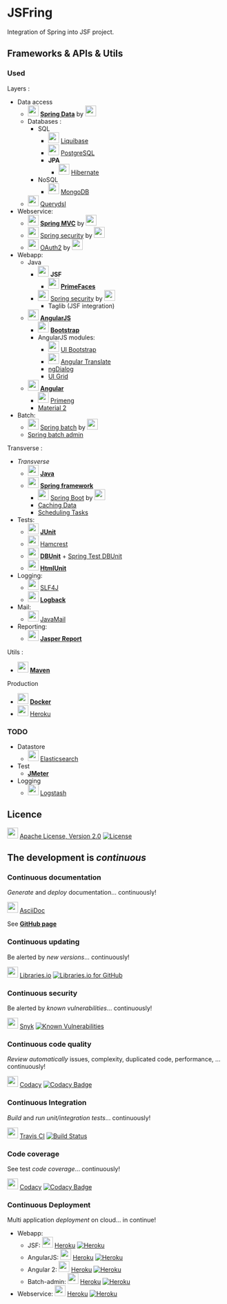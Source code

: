 ﻿# JSFring

Integration of Spring into JSF project.

## Frameworks & APIs & Utils

### Used

Layers :
* Data access
	* <img src="https://www.javacodegeeks.com/wp-content/uploads/2014/07/spring-data-project.png" height="25" /> [**Spring Data**](http://projects.spring.io/spring-data) by <img src="https://upload.wikimedia.org/wikipedia/fr/d/d0/Spring_framework.png" height="25" />
	* Databases :
		* SQL
			* <img src="http://blog.soat.fr/wp-content/uploads/2015/10/lb-square.jpg" height="25" /> [Liquibase](http://www.liquibase.org)
			* <img src="https://upload.wikimedia.org/wikipedia/commons/thumb/2/29/Postgresql_elephant.svg/langfr-540px-Postgresql_elephant.svg.png" height="25" /> [PostgreSQL](http://www.postgresql.org)
			* **JPA**
				* <img src="http://static.jboss.org/hibernate/images/hibernate_logo_whitebkg_200px.png" height="25" /> [Hibernate](http://hibernate.org)
		* NoSQL
			* <img src="https://upload.wikimedia.org/wikipedia/en/4/45/MongoDB-Logo.svg" height="25" /> [MongoDB](https://www.mongodb.org)
	* <img src="https://avatars2.githubusercontent.com/u/7044479?v=3&s=200" height="25" /> [Querydsl](http://www.querydsl.com)
* Webservice:
	* <img src="https://upload.wikimedia.org/wikipedia/fr/d/d0/Spring_framework.png" height="25" /> [**Spring MVC**](https://spring.io/guides/gs/serving-web-content) by <img src="https://upload.wikimedia.org/wikipedia/fr/d/d0/Spring_framework.png" height="25" />
	* <img src="https://www.javacodegeeks.com/wp-content/uploads/2014/07/spring-security-project.png" height="25" /> [Spring security](http://projects.spring.io/spring-security) by <img src="https://upload.wikimedia.org/wikipedia/fr/d/d0/Spring_framework.png" height="25" />
	* <img src="http://oauth.net/images/oauth-2-sm.png" height="25" /> [OAuth2](http://oauth.net/2) by <img src="https://upload.wikimedia.org/wikipedia/fr/d/d0/Spring_framework.png" height="25" />
* Webapp:
	* Java
		* <img src="https://upload.wikimedia.org/wikipedia/commons/thumb/7/75/20110510-jsf-logo.tiff/lossless-page1-320px-20110510-jsf-logo.tiff.png" height="25" /> **JSF**
			* <img src="http://www.primefaces.org/images/logo.png" height="25" /> [**PrimeFaces**](http://primefaces.org)
		* <img src="https://www.javacodegeeks.com/wp-content/uploads/2014/07/spring-security-project.png" height="25" /> [Spring security](http://projects.spring.io/spring-security) by <img src="https://upload.wikimedia.org/wikipedia/fr/d/d0/Spring_framework.png" height="25" />
			* Taglib (JSF integration)
	* <img src="https://angularjs.org/img/AngularJS-large.png" height="25" /> [**AngularJS**](https://angularjs.org)
		* <img src="https://upload.wikimedia.org/wikipedia/fr/1/13/TwitterBootstrap.png" height="25" /> [**Bootstrap**](http://getbootstrap.com)
		* AngularJS modules:
			* <img src="http://angular-ui.github.io/bootstrap/assets/favicon.ico" height="25" /> [UI Bootstrap](https://angular-ui.github.io/bootstrap)
			* <img src="https://angular-translate.github.io/img/logo/angular-translate-alternative/angular-translate_alternative_medium2.png" height="25" /> [Angular Translate](https://angular-translate.github.io)
			* [ngDialog](http://ngmodules.org/modules/ngDialog)
			* [UI Grid](http://ui-grid.info)
	* <img src="https://angular.io/assets/images/logos/angular/logo-nav@2x.png" height="25" /> [**Angular**](https://angular.io)
		* <img src="https://www.primefaces.org/primeng/assets/showcase/images/logo.png" height="25" /> [Primeng](http://www.primefaces.org/primeng)
		* [Material 2](https://material.angular.io)
* Batch:
	* <img src="https://www.javacodegeeks.com/wp-content/uploads/2014/07/spring-batch-project.png" height="25" /> [Spring batch](http://projects.spring.io/spring-batch) by <img src="https://upload.wikimedia.org/wikipedia/fr/d/d0/Spring_framework.png" height="25" />
	* [Spring batch admin](http://docs.spring.io/spring-batch-admin)

Transverse :
* *Transverse*
	* <img src="https://upload.wikimedia.org/wikipedia/fr/2/2e/Java_Logo.svg" height="25" /> [**Java**](http://www.oracle.com/technetwork/java/index.html)
	* <img src="https://upload.wikimedia.org/wikipedia/fr/d/d0/Spring_framework.png" height="25" /> [**Spring framework**](http://projects.spring.io/spring-framework)
		* <img src="http://g00glen00b.be/wp-content/uploads/2012/08/spring-boot-logo.png" height="25" /> [Spring Boot](http://projects.spring.io/spring-boot) by <img src="https://upload.wikimedia.org/wikipedia/fr/d/d0/Spring_framework.png" height="25" />
		* [Caching Data](https://spring.io/guides/gs/caching)
		* [Scheduling Tasks](https://spring.io/guides/gs/scheduling-tasks)
* Tests:
	* <img src="http://junit.org/junit5/assets/img/junit5-logo.png" height="25" /> [**JUnit**](http://junit.org/junit5)
	* <img src="http://hamcrest.org/images/logo.jpg" height="25" /> [Hamcrest](http://hamcrest.org/JavaHamcrest)
	* <img src="http://dbunit.sourceforge.net/images/dbunit-logo.jpg" height="25" /> [**DBUnit**](http://dbunit.sourceforge.net) + [Spring Test DBUnit](http://springtestdbunit.github.io/spring-test-dbunit)
	* <img src="http://htmlunit.sourceforge.net/images/GargoyleSoftwareLogo.jpg" height="25" /> [**HtmlUnit**](http://htmlunit.sourceforge.net)
* Logging:
	* <img src="http://www.slf4j.org/images/logos/slf4j-logo.jpg" height="25" /> [SLF4J](http://www.slf4j.org)
	* <img src="https://logback.qos.ch/images/logos/lblogo.jpg" height="25" /> [**Logback**](https://logback.qos.ch)
* Mail:
	* <img src="https://upload.wikimedia.org/wikipedia/fr/d/d0/Spring_framework.png" height="25" /> [JavaMail](http://www.oracle.com/technetwork/java/javamail/index.html)
* Reporting:
	* <img src="http://community-static.jaspersoft.com/sites/default/files/styles/project_icon/public/projects/icons/js_reports-library_1_rg2.png?itok=YfQKPh7R" height="25" /> [**Jasper Report**](https://community.jaspersoft.com/project/jasperreports-server)

Utils :
* <img src="https://maven.apache.org/images/maven-logo-black-on-white.png" height="25" /> [**Maven**](https://maven.apache.org)

Production
* <img src="https://www.docker.com/sites/all/themes/docker/assets/images/brand-full.svg" height="25" /> [**Docker**](https://www.docker.com)
* <img src="https://www-assets3.herokucdn.com/assets/logo-purple-08fb38cebb99e3aac5202df018eb337c5be74d5214768c90a8198c97420e4201.svg" height="25" /> [Heroku](https://www.heroku.com)

### TODO

* Datastore
	* <img src="http://www.steamulo.com/blobs/com.cardiweb.cardiboxv6.cm.business.Article/3131807079036093132/img/1/fr/logo-elastic.png" height="25" /> [Elasticsearch](https://www.elastic.co/fr)
* Test
	* [**JMeter**](http://jmeter.apache.org)
* Logging
	* <img src="http://logz.io/wp-content/uploads/2015/12/logstash-logo.png" height="25" /> [Logstash](https://www.elastic.co/products/logstash)

## Licence

<img src="https://www.apache.org/img/asf_logo.png" height="25" /> [Apache License, Version 2.0](https://www.apache.org/licenses/LICENSE-2.0) [![License](https://img.shields.io/badge/License-Apache%202.0-blue.svg)](https://opensource.org/licenses/Apache-2.0)

## The development is _continuous_

### Continuous documentation

_Generate_ and _deploy_ documentation... continuously!

<img src="http://flashinformatique.epfl.ch/IMG/arton2527.png" height="25" /> [AsciiDoc](http://asciidoctor.org)

See [**GitHub page**](https://pinguet62.github.io/JSFring)

### Continuous updating

Be alerted by _new versions_... continuously!

<img src="https://libraries.io/assets/logo-ff2b4e24d68406c7bddf1bea8d15a9f3f06623bc47933cda0c7dc22828dd4a6a.svg" height="25" /> [Libraries.io](https://libraries.io) [![Libraries.io for GitHub](https://img.shields.io/librariesio/github/pinguet62/jsfring.svg)](https://libraries.io/github/pinguet62/jsfring)

### Continuous security

Be alerted by _known vulnerabilities_... continuously!

<img src="https://res.cloudinary.com/snyk/image/upload/v1468845259/logo/snyk-dog.svg" height="25" /> [Snyk](https://snyk.io) [![Known Vulnerabilities](https://snyk.io/test/github/pinguet62/jsfring/badge.svg)](https://snyk.io/test/github/pinguet62/jsfring)

### Continuous code quality

_Review automatically_ issues, complexity, duplicated code, performance, ... continuously! 

<img src="https://www.codacy.com/versioned/images/favicon.png" height="25" /> [Codacy](https://www.codacy.com) [![Codacy Badge](https://api.codacy.com/project/badge/9ea574afb85b496294af3b6057e278aa)](https://www.codacy.com/app/pinguet62/JSFring)

### Continuous Integration

_Build_ and _run unit/integration tests_... continuously!

<img src="http://img.photobucket.com/albums/v330/pretendercrazy/travis-an_zpsb8ef2f7e.gif" height="25" /> [Travis CI](https://travis-ci.org) [![Build Status](https://travis-ci.org/pinguet62/JSFring.svg?branch=master)](https://travis-ci.org/pinguet62/JSFring)

### Code coverage

See test _code coverage_... continuously!

<img src="https://www.codacy.com/versioned/images/favicon.png" height="25" /> [Codacy](https://www.codacy.com) [![Codacy Badge](https://api.codacy.com/project/badge/Coverage/9ea574afb85b496294af3b6057e278aa)](https://www.codacy.com/app/pinguet62/JSFring?utm_source=github.com&utm_medium=referral&utm_content=pinguet62/JSFring&utm_campaign=Badge_Coverage)

### Continuous Deployment

Multi application _deployment_ on cloud... in continue!

* Webapp:
	* JSF: <img src="https://www-assets3.herokucdn.com/assets/logo-purple-08fb38cebb99e3aac5202df018eb337c5be74d5214768c90a8198c97420e4201.svg" height="25" /> [Heroku](https://www.heroku.com/home) [![Heroku](https://heroku-badge.herokuapp.com/?app=jsfring-webapp-jsf)](https://jsfring-webapp-jsf.herokuapp.com)
	* AngularJS: <img src="https://www-assets3.herokucdn.com/assets/logo-purple-08fb38cebb99e3aac5202df018eb337c5be74d5214768c90a8198c97420e4201.svg" height="25" /> [Heroku](https://www.heroku.com/home) [![Heroku](https://heroku-badge.herokuapp.com/?app=jsfring-webapp-angularjs)](https://jsfring-webapp-angularjs.herokuapp.com)
	* Angular 2: <img src="https://www-assets3.herokucdn.com/assets/logo-purple-08fb38cebb99e3aac5202df018eb337c5be74d5214768c90a8198c97420e4201.svg" height="25" /> [Heroku](https://www.heroku.com/home) [![Heroku](https://heroku-badge.herokuapp.com/?app=jsfring-webapp-angular)](https://jsfring-webapp-angular.herokuapp.com)
	* Batch-admin: <img src="https://www-assets3.herokucdn.com/assets/logo-purple-08fb38cebb99e3aac5202df018eb337c5be74d5214768c90a8198c97420e4201.svg" height="25" /> [Heroku](https://www.heroku.com/home) [![Heroku](https://heroku-badge.herokuapp.com/?app=jsfring-batch-admin)](https://jsfring-batch-admin.herokuapp.com)
* Webservice: <img src="https://www-assets3.herokucdn.com/assets/logo-purple-08fb38cebb99e3aac5202df018eb337c5be74d5214768c90a8198c97420e4201.svg" height="25" /> [Heroku](https://www.heroku.com/home) [![Heroku](https://heroku-badge.herokuapp.com/?app=jsfring-webservice)](https://jsfring-webservice.herokuapp.com)
